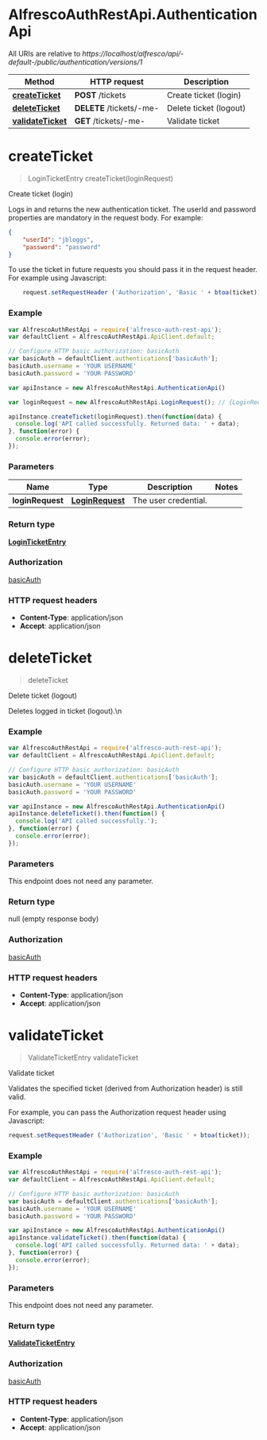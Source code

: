 # AlfrescoAuthRestApi.AuthenticationApi

All URIs are relative to *https://localhost/alfresco/api/-default-/public/authentication/versions/1*

Method | HTTP request | Description
------------- | ------------- | -------------
[**createTicket**](AuthenticationApi.md#createTicket) | **POST** /tickets | Create ticket (login)
[**deleteTicket**](AuthenticationApi.md#deleteTicket) | **DELETE** /tickets/-me- | Delete ticket (logout)
[**validateTicket**](AuthenticationApi.md#validateTicket) | **GET** /tickets/-me- | Validate ticket


<a name="createTicket"></a>
# **createTicket**
> LoginTicketEntry createTicket(loginRequest)

Create ticket (login)

Logs in and returns the new authentication ticket.
The userId and password properties are mandatory in the request body. For example:
```JSON
{
    "userId": "jbloggs",
    "password": "password"
}
```
To use the ticket in future requests you should pass it in the request header.
For example using Javascript:
```Javascript
    request.setRequestHeader ('Authorization', 'Basic ' + btoa(ticket));
```

### Example
```javascript
var AlfrescoAuthRestApi = require('alfresco-auth-rest-api');
var defaultClient = AlfrescoAuthRestApi.ApiClient.default;

// Configure HTTP basic authorization: basicAuth
var basicAuth = defaultClient.authentications['basicAuth'];
basicAuth.username = 'YOUR USERNAME'
basicAuth.password = 'YOUR PASSWORD'

var apiInstance = new AlfrescoAuthRestApi.AuthenticationApi()

var loginRequest = new AlfrescoAuthRestApi.LoginRequest(); // {LoginRequest} The user credential.

apiInstance.createTicket(loginRequest).then(function(data) {
  console.log('API called successfully. Returned data: ' + data);
}, function(error) {
  console.error(error);
});

```

### Parameters

Name | Type | Description  | Notes
------------- | ------------- | ------------- | -------------
 **loginRequest** | [**LoginRequest**](LoginRequest.md)| The user credential. | 

### Return type

[**LoginTicketEntry**](LoginTicketEntry.md)

### Authorization

[basicAuth](../README.md#basicAuth)

### HTTP request headers

 - **Content-Type**: application/json
 - **Accept**: application/json

<a name="deleteTicket"></a>
# **deleteTicket**
> deleteTicket

Delete ticket (logout)

Deletes logged in ticket (logout).\n

### Example
```javascript
var AlfrescoAuthRestApi = require('alfresco-auth-rest-api');
var defaultClient = AlfrescoAuthRestApi.ApiClient.default;

// Configure HTTP basic authorization: basicAuth
var basicAuth = defaultClient.authentications['basicAuth'];
basicAuth.username = 'YOUR USERNAME'
basicAuth.password = 'YOUR PASSWORD'

var apiInstance = new AlfrescoAuthRestApi.AuthenticationApi()
apiInstance.deleteTicket().then(function() {
  console.log('API called successfully.');
}, function(error) {
  console.error(error);
});

```

### Parameters
This endpoint does not need any parameter.

### Return type

null (empty response body)

### Authorization

[basicAuth](../README.md#basicAuth)

### HTTP request headers

 - **Content-Type**: application/json
 - **Accept**: application/json

<a name="validateTicket"></a>
# **validateTicket**
> ValidateTicketEntry validateTicket

Validate ticket

Validates the specified ticket (derived from Authorization header) is still valid.

For example, you can pass the Authorization request header using Javascript:
```Javascript
request.setRequestHeader ('Authorization', 'Basic ' + btoa(ticket));
```


### Example
```javascript
var AlfrescoAuthRestApi = require('alfresco-auth-rest-api');
var defaultClient = AlfrescoAuthRestApi.ApiClient.default;

// Configure HTTP basic authorization: basicAuth
var basicAuth = defaultClient.authentications['basicAuth'];
basicAuth.username = 'YOUR USERNAME'
basicAuth.password = 'YOUR PASSWORD'

var apiInstance = new AlfrescoAuthRestApi.AuthenticationApi()
apiInstance.validateTicket().then(function(data) {
  console.log('API called successfully. Returned data: ' + data);
}, function(error) {
  console.error(error);
});

```

### Parameters
This endpoint does not need any parameter.

### Return type

[**ValidateTicketEntry**](ValidateTicketEntry.md)

### Authorization

[basicAuth](../README.md#basicAuth)

### HTTP request headers

 - **Content-Type**: application/json
 - **Accept**: application/json

